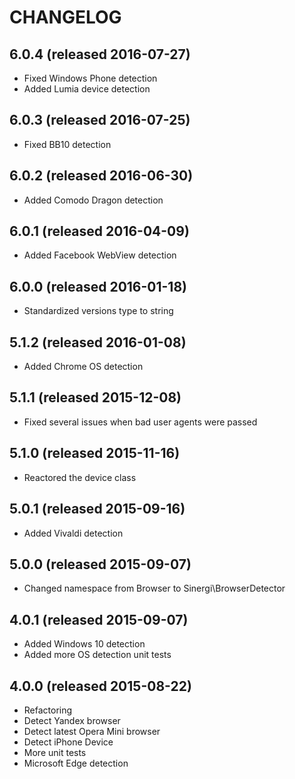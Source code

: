 # CHANGELOG

## 6.0.4 (released 2016-07-27)

- Fixed Windows Phone detection
- Added Lumia device detection

## 6.0.3 (released 2016-07-25)

- Fixed BB10 detection

## 6.0.2 (released 2016-06-30)

- Added Comodo Dragon detection

## 6.0.1 (released 2016-04-09)

- Added Facebook WebView detection

## 6.0.0 (released 2016-01-18)

- Standardized versions type to string

## 5.1.2 (released 2016-01-08)

- Added Chrome OS detection

## 5.1.1 (released 2015-12-08)

- Fixed several issues when bad user agents were passed

## 5.1.0 (released 2015-11-16)

- Reactored the device class

## 5.0.1 (released 2015-09-16)

- Added Vivaldi detection

## 5.0.0 (released 2015-09-07)

- Changed namespace from Browser to Sinergi\BrowserDetector

## 4.0.1 (released 2015-09-07)

- Added Windows 10 detection
- Added more OS detection unit tests

## 4.0.0 (released 2015-08-22)

- Refactoring
- Detect Yandex browser
- Detect latest Opera Mini browser
- Detect iPhone Device
- More unit tests
- Microsoft Edge detection
